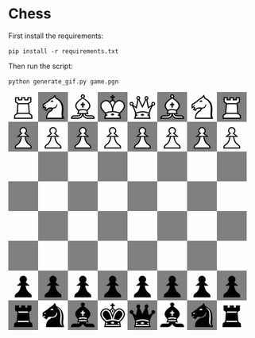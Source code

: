 # Chess

First install the requirements:
```
pip install -r requirements.txt
```

Then run the script:
```
python generate_gif.py game.pgn
```

![Prescott vs. Engleback 2021](./game.gif)
